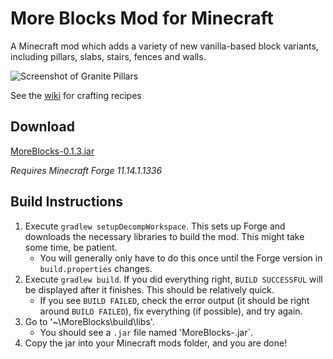 # More Blocks Mod for Minecraft

A Minecraft mod which adds a variety of new vanilla-based block variants, including pillars, slabs, stairs, fences and walls. 

![Screenshot of Granite Pillars](http://i.imgur.com/ZfnLmWu.png)

See the [wiki](http://chris-minecraft-mods.wikia.com/wiki/More_Blocks) for crafting recipes


## Download

[MoreBlocks-0.1.3.jar](https://github.com/crazysnailboy/More-Blocks/raw/master/bin/MoreBlocks-0.1.3.jar)

*Requires Minecraft Forge 11.14.1.1336*



## Build Instructions

1. Execute `gradlew setupDecompWorkspace`. This sets up Forge and downloads the necessary libraries to build the mod. This might take some time, be patient.
    * You will generally only have to do this once until the Forge version in `build.properties` changes.
2. Execute `gradlew build`. If you did everything right, `BUILD SUCCESSFUL` will be displayed after it finishes. This should be relatively quick.
    * If you see `BUILD FAILED`, check the error output (it should be right around `BUILD FAILED`), fix everything (if possible), and try again.
3. Go to '~\MoreBlocks\build\libs'.
    * You should see a `.jar` file named 'MoreBlocks-<version>.jar`.
4. Copy the jar into your Minecraft mods folder, and you are done!
